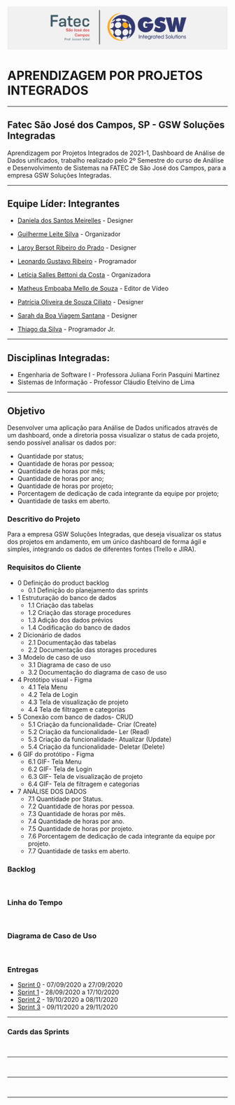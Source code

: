![FATEC_E_GSW_.jpeg](https://github.com/Leo0256/Equipe_Lider-Projeto_GSW/blob/main/Arquivos/Fotos%20e%20Documentos/FATEC%20E%20GSW%20.jpeg)

# APRENDIZAGEM POR PROJETOS INTEGRADOS 
----------------------------------------------------------------------------------------------------------------------------------------------------------
## Fatec São José dos Campos, SP - GSW Soluções Integradas 
Aprendizagem por Projetos Integrados de 2021-1, Dashboard de Análise de Dados unificados, trabalho realizado pelo 2º Semestre 
do curso de Análise e Desenvolvimento de Sistemas na FATEC de São José dos Campos, para a empresa GSW Soluções Integradas. 

----------------------------------------------------------------------------------------------------------------------------------------------------------
## Equipe Líder: Integrantes

- [Daniela dos Santos Meirelles](https://github.com/DanielaMeirelles) - Designer

- [Guilherme Leite Silva](https://github.com/Glsilva) - Organizador

- [Laroy Bersot Ribeiro do Prado](https://github.com/laroyprado) - Designer

- [Leonardo Gustavo Ribeiro](https://github.com/Leo0256) - Programador

- [Letícia Salles Bettoni da Costa](https://github.com/leticiasalles) - Organizadora

- [Matheus Emboaba Mello de Souza](https://github.com/MatheusEmboabaTeteu) - Editor de Vídeo

- [Patrícia Oliveira de Souza Ciliato](https://github.com/Ppistache) - Designer

- [Sarah da Boa Viagem Santana](https://github.com/) - Designer

- [Thiago da Silva](https://github.com/Thiago-Thome) - Programador Jr.


----------------------------------------------------------------------------------------------------------------------------------------------------------
## Disciplinas Integradas:
- Engenharia de Software I - Professora Juliana Forin Pasquini Martinez 
- Sistemas de Informação - Professor Cláudio Etelvino de Lima 


----------------------------------------------------------------------------------------------------------------------------------------------------------
## Objetivo
Desenvolver uma aplicação para Análise de Dados unificados através de um dashboard, onde a diretoria possa visualizar o status de cada projeto, sendo 
possível analisar os dados por: 
 - Quantidade por status;
 - Quantidade de horas por pessoa;
 - Quantidade de horas por mês;
 - Quantidade de horas por ano;
 - Quantidade de horas por projeto;
 - Porcentagem de dedicação de cada integrante da equipe por projeto;
 - Quantidade de tasks em aberto.

### Descritivo do Projeto

Para a empresa GSW Soluções Integradas, que deseja visualizar os status dos projetos em andamento, 
em um único dashboard de forma ágil e simples, integrando os dados de diferentes fontes (Trello e JIRA). 



### Requisitos do Cliente

- 0	Definição do product backlog
  - 0.1	Definição do planejamento das sprints
- 1	Estruturação do banco de dados 
  - 1.1	Criação das tabelas
  - 1.2	Criação das storage procedures
  - 1.3	Adição dos dados prévios
  - 1.4	Codificação do banco de dados 
- 2	Dicionário de dados
  - 2.1	Documentação das tabelas 
  - 2.2	Documentação das storages procedures 
- 3	Modelo de caso de uso 
  - 3.1	Diagrama de caso de uso 
  - 3.2	Documentação do diagrama de caso de uso 
- 4	Protótipo visual - Figma
  - 4.1	Tela Menu
  - 4.2	Tela de Login
  - 4.3	Tela de visualização de projeto
  - 4.4	Tela de filtragem e categorias
- 5	Conexão com banco de dados- CRUD 
  - 5.1	Criação da funcionalidade- Criar (Create)
  - 5.2	Criação da funcionalidade- Ler (Read)
  - 5.3	Criação da funcionalidade- Atualizar (Update)
  - 5.4	Criação da funcionalidade- Deletar (Delete)
- 6	GIF do protótipo - Figma
  - 6.1	GIF- Tela Menu
  - 6.2	GIF- Tela de Login
  - 6.3	GIF- Tela de visualização de projeto
  - 6.4	GIF- Tela de filtragem e categorias
- 7	ANÁLISE DOS DADOS
  - 7.1	Quantidade por Status.
  - 7.2	Quantidade de horas por pessoa.
  - 7.3	Quantidade de horas por mês.
  - 7.4	Quantidade de horas por ano.
  - 7.5	Quantidade de horas por projeto.
  - 7.6	Porcentagem de dedicação de cada integrante da equipe por projeto.
  - 7.7	Quantidade de tasks em aberto.



### Backlog
![]()

### Linha do Tempo
![]()


### Diagrama de Caso de Uso
![]()


### Entregas
- <a href='https://github.com/Leo0256/Equipe_Lider-Projeto_Integrador/tree/master/Sprint%200'>Sprint 0</a> - 07/09/2020 a 27/09/2020
- <a href='https://github.com/Leo0256/Equipe_Lider-Projeto_Integrador/tree/master/Sprint%201'>Sprint 1</a> - 28/09/2020 a 17/10/2020
- <a href='https://github.com/Leo0256/Equipe_Lider-Projeto_Integrador/tree/master/Sprint%202'>Sprint 2</a> - 19/10/2020 a 08/11/2020
- <a href='https://github.com/Leo0256/Equipe_Lider-Projeto_Integrador/tree/master/Sprint%203'>Sprint 3</a> - 09/11/2020 a 29/11/2020

 -----------------------------------------------------------------------------------------------------------------------------------------------------------

### Cards das Sprints

![]()

------------------------------------------------------------------------------------------------------------------------------------------------------------

![]()

------------------------------------------------------------------------------------------------------------------------------------------------------------

![]()

------------------------------------------------------------------------------------------------------------------------------------------------------------

![]()

